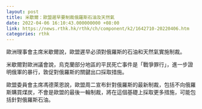 ```yaml
---
layout: post
title: 米歇爾：歐盟遲早要制裁俄羅斯石油及天然氣
date: 2022-04-06 16:10:43.000000000 +08:00
link: https://news.rthk.hk/rthk/ch/component/k2/1642710-20220406.htm
categories: rthk
---
```


歐洲理事會主席米歇爾說，歐盟遲早必須對俄羅斯的石油和天然氣實施制裁。

米歇爾對歐洲議會說，烏克蘭部分地區的平民死亡事件是「戰爭罪行」，進一步證明俄軍的暴行，敦促對俄羅斯的關鍵出口採取措施。

歐盟委員會主席馮德萊恩說，歐盟周二宣布針對俄羅斯的最新制裁，包括不向俄羅斯購買煤炭，不會是歐盟的最後一輪制裁，將在這個基礎上採取更多措施，可能包括針對俄羅斯石油。
